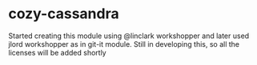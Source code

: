 # cozy-cassandra

Started creating this module using @linclark workshopper and later used jlord workshopper as in git-it module. Still in developing this, so all the licenses will be added shortly

